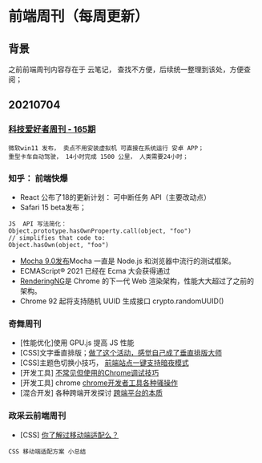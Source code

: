 # 前端周刊（每周更新）
## 背景
之前前端周刊内容存在于 云笔记， 查找不方便，后续统一整理到该处，方便查阅；

## 20210704
### [科技爱好者周刊 - 165期](https://github.com/ruanyf/weekly/blob/master/docs/issue-165.md)
```
微软win11 发布， 卖点不用安装虚拟机 可直接在系统运行 安卓 APP；
重型卡车自动驾驶， 14小时完成 1500 公里， 人类需要24小时；
```

### 知乎： 前端快爆
* React 公布了18的更新计划： 可中断任务 API（主要改动点）
* Safari 15 beta发布；
```
JS  API 写法简化：
Object.prototype.hasOwnProperty.call(object, "foo")
// simplifies that code to: 
Object.hasOwn(object, "foo")
```
* [Mocha 9.0发布](https://github.com/mochajs/mocha/releases/tag/v9.0.0)Mocha 一直是 Node.js 和浏览器中流行的测试框架。
* ECMAScript® 2021 已经在 Ecma 大会获得通过
* [RenderingNG](https://developer.chrome.com/blog/renderingng/)是 Chrome 的下一代 Web 渲染架构，性能大大超过了之前的架构。
* Chrome 92 起将支持随机 UUID 生成接口 crypto.randomUUID()

### 奇舞周刊
* [性能优化]使用 GPU.js 提高 JS 性能
* [CSS]文字垂直排版；[做了这个活动，感觉自己成了垂直排版大师](https://mp.weixin.qq.com/s/d2YZ2K02LYYRVld_VTCV-Q)
* [CSS]主题色切换小技巧， [前端站点一键支持暗夜模式](https://mp.weixin.qq.com/s/pupBwNqKEI0WesFrDyPhEw)
* [开发工具] [不常见但使用的Chrome调试技巧](https://mp.weixin.qq.com/s/GVMcoJCQvtFI-9ZIUX9Ihw)
* [开发工具] chrome [chrome开发者工具各种骚操作](https://juejin.cn/post/6844903604839514125#heading-12)
* [混合开发] 各种跨端开发探讨 [跨端平台的本质](https://mp.weixin.qq.com/s/IyQPf3yn-mjBmWqeb8dYMg)

### 政采云前端周刊
* [CSS] [你了解过移动端适配么？](https://www.jianshu.com/p/2869d0306752/)
```
CSS 移动端适配方案 小总结
```